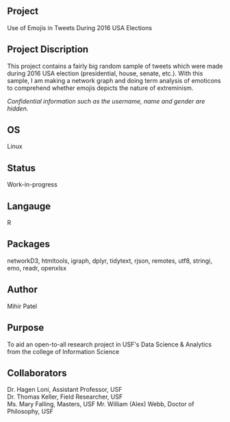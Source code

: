 Project
--------
Use of Emojis in Tweets During 2016 USA Elections

Project Discription
--------------------
This project contains a fairly big random sample of tweets which were made during 2016 USA election (presidential, house, senate, etc.). With this sample, I am making a network graph and doing term analysis of emoticons to comprehend whether emojis depicts the nature of extreminism.

*Confidential information such as the username, name and gender are hidden.*

OS
-----
Linux


Status
-------
Work-in-progress

Langauge
---------
R

Packages
--------
networkD3, htmltools, igraph, dplyr, tidytext, rjson, remotes, utf8, stringi, emo, readr, openxlsx

Author
------
Mihir Patel

Purpose
-------
To aid an open-to-all research project in USF's Data Science & Analytics from the college of Information Science

Collaborators
---------------
Dr. Hagen Loni, Assistant Professor, USF  
Dr. Thomas Keller, Field Researcher, USF  
Ms. Mary Falling, Masters, USF 
Mr. William (Alex) Webb, Doctor of Philosophy, USF
